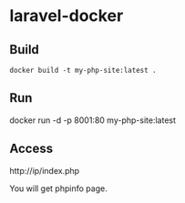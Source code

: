 # laravel-docker
 
## Build
```
docker build -t my-php-site:latest .
```

## Run

docker run -d -p 8001:80 my-php-site:latest


## Access
http://ip/index.php

You will get phpinfo page.